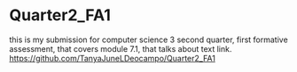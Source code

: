 # Quarter2_FA1
this is my submission for computer science 3 second quarter, first formative assessment, that covers module 7.1, that talks about text link. https://github.com/TanyaJuneLDeocampo/Quarter2_FA1
